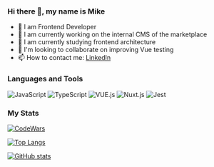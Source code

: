 ### Hi there 👋, my name is Mike

- 🧔 I am Frontend Developer
- 🔭 I am currently working on the internal CMS of the marketplace
- 🌱 I am currently studying frontend architecture
- 👯 I'm looking to collaborate on improving Vue testing
- 📫 How to contact me: [LinkedIn](https://www.linkedin.com/in/mike-piven-72730a52)


### Languages and Tools
![JavaScript](https://img.shields.io/badge/-JavaScript-090909?style=for-the-badge&logo=JavaScript&logoColor=E9D54D)
![TypeScript](https://img.shields.io/badge/-TypeScript-090909?style=for-the-badge&logo=TypeScript&logoColor=3178C6)
![VUE.js](https://img.shields.io/badge/Vue.js-090909?style=for-the-badge&logo=vuedotjs&logoColor=4FC08D)
![Nuxt.js](https://img.shields.io/badge/nuxt.js-090909?style=for-the-badge&logo=nuxtdotjs&logoColor=4FC08D)
![Jest](https://img.shields.io/badge/jest-090909?style=for-the-badge&logo=jest&logoColor=99425B)


### My Stats
[![CodeWars](https://www.codewars.com/users/mikepiven/badges/small?theme=light)](https://www.codewars.com/users/mikepiven/badges/small?theme=light)

[![Top Langs](https://github-readme-stats.vercel.app/api/top-langs/?username=mikepiven&layout=compact)](https://github.com/mikepiven/github-readme-stats)

[![GitHub stats](https://github-readme-stats.vercel.app/api?username=mikepiven)](https://github.com/anuraghazra/github-readme-stats)
